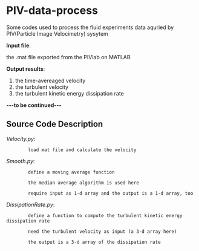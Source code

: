 # PIV-data-process
Some codes used to process the fluid experiments data aquried by PIV(Particle Image Velocimetry) sysytem

**Input file**:

the .mat file exported from the PIVlab on MATLAB

**Output results**:
1. the time-avereaged velocity
2. the turbulent velocity
3. the turbulent kinetic energy dissipation rate

**---to be continued---**


## Source Code Description

*Velocity.py*:  

            load mat file and calculate the velocity

*Smooth.py*:  
            
            define a moving average function

            the median average algorithm is used here
            
            require input as 1-d array and the output is a 1-d array, too 
            
*DissipationRate.py*:  
                     
            define a function to compute the turbulent kinetic energy dissipation rate
              
            need the turbulent velocity as input (a 3-d array here)
                     
            the output is a 3-d array of the dissipation rate
